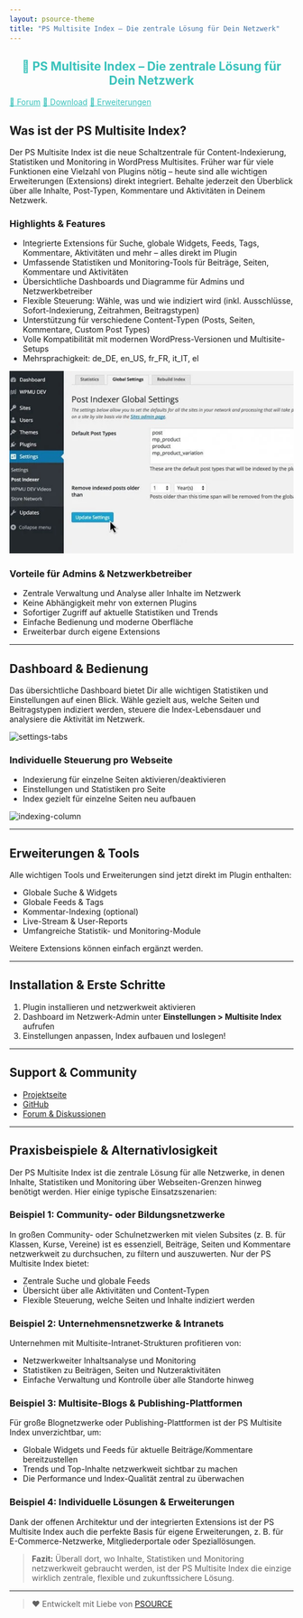 ```yaml
---
layout: psource-theme
title: "PS Multisite Index – Die zentrale Lösung für Dein Netzwerk"
---
```


<link rel="stylesheet" href="assets/style.css">

<h2 align="center" style="color:#38c2bb;">🚀 PS Multisite Index – Die zentrale Lösung für Dein Netzwerk</h2>

<div class="menu"> 
  <a href="https://github.com/cp-psource/ps-postindexer/discussions" style="color:#38c2bb;">💬 Forum</a> 
  <a href="https://github.com/cp-psource/ps-postindexer/releases" style="color:#38c2bb;">📝 Download</a>
  <a href="erweiterungen.html" style="color:#38c2bb;">📖 Erweiterungen</a>
</div>

## Was ist der PS Multisite Index?

Der PS Multisite Index ist die neue Schaltzentrale für Content-Indexierung, Statistiken und Monitoring in WordPress Multisites. Früher war für viele Funktionen eine Vielzahl von Plugins nötig – heute sind alle wichtigen Erweiterungen (Extensions) direkt integriert. Behalte jederzeit den Überblick über alle Inhalte, Post-Typen, Kommentare und Aktivitäten in Deinem Netzwerk.

### Highlights & Features

- Integrierte Extensions für Suche, globale Widgets, Feeds, Tags, Kommentare, Aktivitäten und mehr – alles direkt im Plugin
- Umfassende Statistiken und Monitoring-Tools für Beiträge, Seiten, Kommentare und Aktivitäten
- Übersichtliche Dashboards und Diagramme für Admins und Netzwerkbetreiber
- Flexible Steuerung: Wähle, was und wie indiziert wird (inkl. Ausschlüsse, Sofort-Indexierung, Zeitrahmen, Beitragstypen)
- Unterstützung für verschiedene Content-Typen (Posts, Seiten, Kommentare, Custom Post Types)
- Volle Kompatibilität mit modernen WordPress-Versionen und Multisite-Setups
- Mehrsprachigkeit: de_DE, en_US, fr_FR, it_IT, el

![Dashboard & Statistiken](assets/images/post-indexer-post-types-735x470-583x373.jpg)

### Vorteile für Admins & Netzwerkbetreiber

- Zentrale Verwaltung und Analyse aller Inhalte im Netzwerk
- Keine Abhängigkeit mehr von externen Plugins
- Sofortiger Zugriff auf aktuelle Statistiken und Trends
- Einfache Bedienung und moderne Oberfläche
- Erweiterbar durch eigene Extensions

---

## Dashboard & Bedienung

Das übersichtliche Dashboard bietet Dir alle wichtigen Statistiken und Einstellungen auf einen Blick. Wähle gezielt aus, welche Seiten und Beitragstypen indiziert werden, steuere die Index-Lebensdauer und analysiere die Aktivität im Netzwerk.

![settings-tabs](https://premium.wpmudev.org/wp-content/uploads/2008/08/settings-tabs.jpg)

### Individuelle Steuerung pro Webseite

- Indexierung für einzelne Seiten aktivieren/deaktivieren
- Einstellungen und Statistiken pro Seite
- Index gezielt für einzelne Seiten neu aufbauen

![indexing-column](https://premium.wpmudev.org/wp-content/uploads/2008/08/indexing-column.jpg)

---

## Erweiterungen & Tools

Alle wichtigen Tools und Erweiterungen sind jetzt direkt im Plugin enthalten:

- Globale Suche & Widgets
- Globale Feeds & Tags
- Kommentar-Indexing (optional)
- Live-Stream & User-Reports
- Umfangreiche Statistik- und Monitoring-Module

Weitere Extensions können einfach ergänzt werden.

---

## Installation & Erste Schritte

1. Plugin installieren und netzwerkweit aktivieren
2. Dashboard im Netzwerk-Admin unter **Einstellungen > Multisite Index** aufrufen
3. Einstellungen anpassen, Index aufbauen und loslegen!

---

## Support & Community

- [Projektseite](https://cp-psource.github.io/ps-postindexer/)
- [GitHub](https://github.com/cp-psource/ps-postindexer)
- [Forum & Diskussionen](https://github.com/cp-psource/ps-postindexer/discussions)

---

## Praxisbeispiele & Alternativlosigkeit

Der PS Multisite Index ist die zentrale Lösung für alle Netzwerke, in denen Inhalte, Statistiken und Monitoring über Webseiten-Grenzen hinweg benötigt werden. Hier einige typische Einsatzszenarien:

### Beispiel 1: Community- oder Bildungsnetzwerke

In großen Community- oder Schulnetzwerken mit vielen Subsites (z. B. für Klassen, Kurse, Vereine) ist es essenziell, Beiträge, Seiten und Kommentare netzwerkweit zu durchsuchen, zu filtern und auszuwerten. Nur der PS Multisite Index bietet:
- Zentrale Suche und globale Feeds
- Übersicht über alle Aktivitäten und Content-Typen
- Flexible Steuerung, welche Seiten und Inhalte indiziert werden

### Beispiel 2: Unternehmensnetzwerke & Intranets

Unternehmen mit Multisite-Intranet-Strukturen profitieren von:
- Netzwerkweiter Inhaltsanalyse und Monitoring
- Statistiken zu Beiträgen, Seiten und Nutzeraktivitäten
- Einfache Verwaltung und Kontrolle über alle Standorte hinweg

### Beispiel 3: Multisite-Blogs & Publishing-Plattformen

Für große Blognetzwerke oder Publishing-Plattformen ist der PS Multisite Index unverzichtbar, um:
- Globale Widgets und Feeds für aktuelle Beiträge/Kommentare bereitzustellen
- Trends und Top-Inhalte netzwerkweit sichtbar zu machen
- Die Performance und Index-Qualität zentral zu überwachen

### Beispiel 4: Individuelle Lösungen & Erweiterungen

Dank der offenen Architektur und der integrierten Extensions ist der PS Multisite Index auch die perfekte Basis für eigene Erweiterungen, z. B. für E-Commerce-Netzwerke, Mitgliederportale oder Speziallösungen.

> **Fazit:** Überall dort, wo Inhalte, Statistiken und Monitoring netzwerkweit gebraucht werden, ist der PS Multisite Index die einzige wirklich zentrale, flexible und zukunftssichere Lösung.

---

> ❤️ Entwickelt mit Liebe von [PSOURCE](https://github.com/cp-psource)
